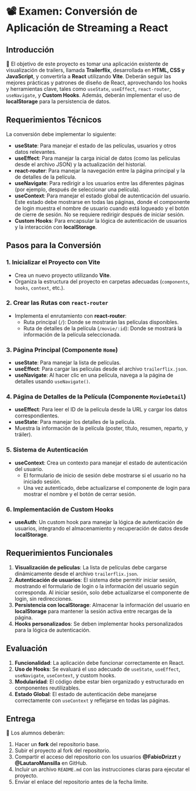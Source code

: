 # 📽️ Examen: Conversión de Aplicación de Streaming a React

## Introducción

🎯 El objetivo de este proyecto es tomar una aplicación existente de visualización de trailers, llamada **Trailerflix**, desarrollada en **HTML, CSS y JavaScript**, y convertirla a **React** utilizando **Vite**. Deberán seguir las mejores prácticas y patrones de diseño de React, aprovechando los hooks y herramientas clave, tales como `useState`, `useEffect`, `react-router`, `useNavigate`, y **Custom Hooks**. Además, deberán implementar el uso de **localStorage** para la persistencia de datos.

## Requerimientos Técnicos

La conversión debe implementar lo siguiente:

-   **useState**: Para manejar el estado de las películas, usuarios y otros datos relevantes.
-   **useEffect**: Para manejar la carga inicial de datos (como las películas desde el archivo JSON) y la actualización del historial.
-   **react-router**: Para manejar la navegación entre la página principal y la de detalles de la película.
-   **useNavigate**: Para redirigir a los usuarios entre las diferentes páginas (por ejemplo, después de seleccionar una película).
-   **useContext**: Para manejar el estado global de autenticación del usuario. Este estado debe mostrarse en todas las páginas, donde el componente de login muestra el nombre de usuario cuando está logueado y el botón de cierre de sesión. No se requiere redirigir después de iniciar sesión.
-   **Custom Hooks**: Para encapsular la lógica de autenticación de usuarios y la interacción con **localStorage**.

## Pasos para la Conversión

### 1. Inicializar el Proyecto con Vite

-   Crea un nuevo proyecto utilizando **Vite**.
-   Organiza la estructura del proyecto en carpetas adecuadas (`components`, `hooks`, `context`, etc.).

### 2. Crear las Rutas con `react-router`

-   Implementa el enrutamiento con **react-router**:
    -   Ruta principal (`/`): Donde se mostrarán las películas disponibles.
    -   Ruta de detalles de la película (`/movie/:id`): Donde se mostrará la información de la película seleccionada.

### 3. Página Principal (Componente `Home`)

-   **useState**: Para manejar la lista de películas.
-   **useEffect**: Para cargar las películas desde el archivo `trailerflix.json`.
-   **useNavigate**: Al hacer clic en una película, navega a la página de detalles usando `useNavigate()`.

### 4. Página de Detalles de la Película (Componente `MovieDetail`)

-   **useEffect**: Para leer el ID de la película desde la URL y cargar los datos correspondientes.
-   **useState**: Para manejar los detalles de la película.
-   Muestra la información de la película (poster, título, resumen, reparto, y tráiler).

### 5. Sistema de Autenticación

-   **useContext**: Crea un contexto para manejar el estado de autenticación del usuario.
    -   El formulario de inicio de sesión debe mostrarse si el usuario no ha iniciado sesión.
    -   Una vez autenticado, debe actualizarse el componente de login para mostrar el nombre y el botón de cerrar sesión.

### 6. Implementación de Custom Hooks

-   **useAuth**: Un custom hook para manejar la lógica de autenticación de usuarios, integrando el almacenamiento y recuperación de datos desde **localStorage**.

## Requerimientos Funcionales

1. **Visualización de películas**: La lista de películas debe cargarse dinámicamente desde el archivo `trailerflix.json`.
2. **Autenticación de usuarios**: El sistema debe permitir iniciar sesión, mostrando el formulario de login o la información del usuario según corresponda. Al iniciar sesión, solo debe actualizarse el componente de login, sin redirecciones.
3. **Persistencia con localStorage**: Almacenar la información del usuario en **localStorage** para mantener la sesión activa entre recargas de la página.
4. **Hooks personalizados**: Se deben implementar hooks personalizados para la lógica de autenticación.

## Evaluación

1. **Funcionalidad**: La aplicación debe funcionar correctamente en React.
2. **Uso de Hooks**: Se evaluará el uso adecuado de `useState`, `useEffect`, `useNavigate`, `useContext`, y custom hooks.
3. **Modularidad**: El código debe estar bien organizado y estructurado en componentes reutilizables.
4. **Estado Global**: El estado de autenticación debe manejarse correctamente con `useContext` y reflejarse en todas las páginas.

## Entrega

🔗 Los alumnos deberán:

1. Hacer un **fork** del repositorio base.
2. Subir el proyecto al fork del repositorio.
3. Compartir el acceso del repositorio con los usuarios **@FabioDrizzt** y **@LautaroMansilla** en GitHub.
4. Incluir un archivo `README.md` con las instrucciones claras para ejecutar el proyecto.
5. Enviar el enlace del repositorio antes de la fecha límite.
